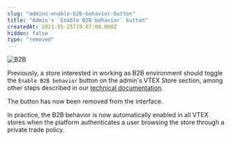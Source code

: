 ```yaml
---
slug: "admins-enable-b2b-behavior-button"
title: "Admin's `Enable B2B behavior` button"
createdAt: 2021-05-25T19:07:00.000Z
hidden: false
type: "removed"
---
```


![B2B](https://img.shields.io/badge/-B2B-blue)

Previously, a store interested in working as B2B environment should toggle the `Enable B2B behavior` button on the admin's VTEX Store section, among other steps described in our [technical documentation](https://developers.vtex.com/vtex-developer-docs/docs/vtex-io-documentation-configuring-a-b2b-environment).

The button has now been removed from the interface.

In practice, the B2B behavior is now automatically enabled in all VTEX stores when the platform authenticates a user browsing the store through a private trade policy.
